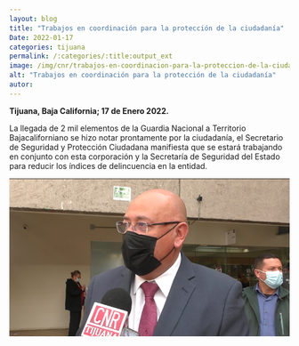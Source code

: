 ```yaml
---
layout: blog
title: "Trabajos en coordinación para la protección de la ciudadanía"
Date: 2022-01-17
categories: tijuana
permalink: /:categories/:title:output_ext
image: /img/cnr/trabajos-en-coordinacion-para-la-proteccion-de-la-ciudadania.png
alt: "Trabajos en coordinación para la protección de la ciudadanía"
autor:
---
```


**Tijuana, Baja California; 17 de Enero 2022.** 

La llegada de 2 mil elementos de la Guardia Nacional a Territorio Bajacaliforniano se hizo notar prontamente por la ciudadanía, el Secretario de Seguridad y Protección Ciudadana manifiesta que se estará trabajando en conjunto con esta corporación y la Secretaría de Seguridad del Estado para reducir los índices de delincuencia en la entidad.

<div id="carouselExampleSlidesOnly" class="carousel slide" data-ride="carousel">
  <div class="carousel-inner">
    <div class="carousel-item active">
       <img class="d-block w-100" src="/img/cnr/trabajos-en-coordinacion-para-la-proteccion-de-la-ciudadania.png" loading="lazy"  alt="Trabajos en coordinación para la protección de la ciudadanía">
    </div>
  </div>
</div>